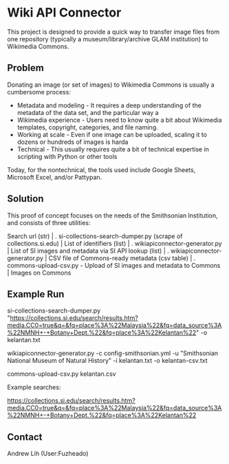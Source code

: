 # Wiki API Connector

This project is designed to provide a quick way to transfer image files from one repository (typically a museum/library/archive GLAM institution) to Wikimedia Commons.

## Problem
Donating an image (or set of images) to Wikimedia Commons is usually a cumbersome process:
* Metadata and modeling - It requires a deep understanding of the metadata of the data set, and the particular way a 
* Wikimedia experience - Users need to know quite a bit about Wikimedia templates, copyright, categories, and file naming.
* Working at scale - Even if one image can be uploaded, scaling it to dozens or hundreds of images is harda
* Technical - This usually requires quite a bit of technical expertise in scripting with Python or other tools

Today, for the nontechnical, the tools used include Google Sheets, Microsoft Excel, and/or Pattypan.

## Solution

This proof of concept focuses on the needs of the Smithsonian Institution, and consists of three utilities:

Search url (str)
|
 . si-collections-search-dumper.py (scrape of collections.si.edu)
|
List of identifiers (list)
|
 . wikiapiconnector-generator.py
|
List of SI images and metadata via SI API lookup (list)
|
 . wikiapiconnector-generator.py
|
CSV file of Commons-ready metadata (csv table)
|
 . commons-upload-csv.py - Upload of SI images and metadata to Commons
|
Images on Commons

## Example Run

si-collections-search-dumper.py
    "https://collections.si.edu/search/results.htm?media.CC0=true&q=&fq=place%3A%22Malaysia%22&fq=data_source%3A%22NMNH+-+Botany+Dept.%22&fq=place%3A%22Kelantan%22"
    -o kelantan.txt

wikiapiconnector-generator.py 
    -c config-smithsonian.yml 
    -u "Smithsonian National Museum of Natural History" 
    -i kelantan.txt 
    -o kelantan-csv.txt

commons-upload-csv.py
    kelantan.csv 


Example searches:

https://collections.si.edu/search/results.htm?media.CC0=true&q=&fq=place%3A%22Malaysia%22&fq=data_source%3A%22NMNH+-+Botany+Dept.%22&fq=place%3A%22Kelantan%22

## Contact
Andrew Lih (User:Fuzheado)

